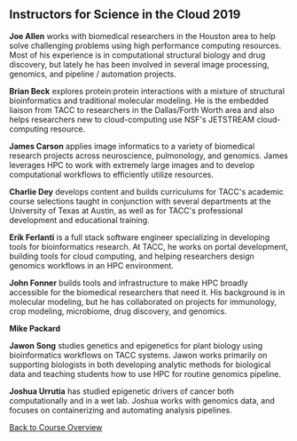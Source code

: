 ## Instructors for Science in the Cloud 2019

**Joe Allen** works with biomedical researchers in the Houston area to help solve challenging problems using high performance computing resources. Most of his experience is in computational structural biology and drug discovery, but lately he has been involved in several image processing, genomics, and pipeline / automation projects.

**Brian Beck** explores protein:protein interactions with a mixture of structural bioinformatics and traditional molecular modeling. He is the embedded liaison from TACC to researchers in the Dallas/Forth Worth area and also helps researchers new to cloud-computing use NSF's JETSTREAM cloud-computing resource. 

**James Carson** applies image informatics to a variety of biomedical research projects across neuroscience, pulmonology, and genomics. James leverages HPC to work with extremely large images and to develop computational workflows to efficiently utilize resources. 

**Charlie Dey** develops content and builds curriculums for TACC's academic course selections taught in conjunction with several departments at the University of Texas at Austin, as well as for TACC's professional development and educational training.

**Erik Ferlanti** is a full stack software engineer specializing in developing tools for bioinformatics research. At TACC, he works on portal development, building tools for cloud computing, and helping researchers design genomics workflows in an HPC environment.

**John Fonner** builds tools and infrastructure to make HPC broadly accessible for the biomedical researchers that need it. His background is in molecular modeling, but he has collaborated on projects for immunology, crop modeling, microbiome, drug discovery, and genomics.

**Mike Packard**

**Jawon Song** studies genetics and epigenetics for plant biology using bioinformatics workflows on TACC systems. Jawon works primarily on supporting biologists in both developing analytic methods for biological data and teaching students how to use HPC for routine genomics pipeline.

**Joshua Urrutia** has studied epigenetic drivers of cancer both computationally and in a wet lab. Joshua works with genomics data, and focuses on containerizing and automating analysis pipelines. 

[Back to Course Overview](../index.md)
